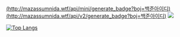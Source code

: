 [(http://mazassumnida.wtf/api/mini/generate_badge?boj=백준아이디)](https://solved.ac/cloud0990)
[(http://mazassumnida.wtf/api/v2/generate_badge?boj=백준아이디)](https://solved.ac/cloud0990)
<img src="http://mazandi.herokuapp.com/api?handle={cloud0990}&theme=warm"/>


[![Top Langs](https://github-readme-stats.vercel.app/api/top-langs/?username=cloud0990)](https://github.com/cloud0990/github-readme-stats)
